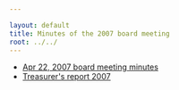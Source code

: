 ```yaml
---

layout: default
title: Minutes of the 2007 board meeting
root: ../../
---
```


<ul>
<li>
<a href="2007-04-minutes.html">Apr 22, 2007 board meeting minutes</a>

</li>
<li>
<a href="2007-naacl-treasurer-rpt.pdf">Treasurer's report 2007</a>

</li>
</ul>

